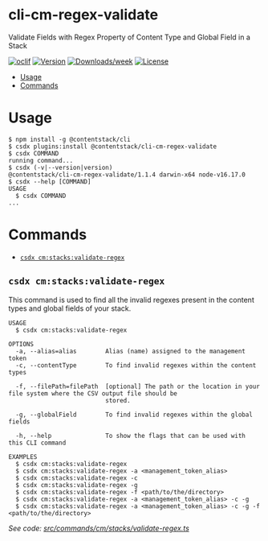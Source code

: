 # cli-cm-regex-validate

Validate Fields with Regex Property of Content Type and Global Field in a Stack

[![oclif](https://img.shields.io/badge/cli-oclif-brightgreen.svg)](https://oclif.io)
[![Version](https://img.shields.io/npm/v/cli-cm-regex-validate.svg)](https://npmjs.org/package/cli-cm-regex-validate)
[![Downloads/week](https://img.shields.io/npm/dw/cli-cm-regex-validate.svg)](https://npmjs.org/package/cli-cm-regex-validate)
[![License](https://img.shields.io/npm/l/cli-cm-regex-validate.svg)](https://github.com/contentstack/cli-cm-regex-validate/blob/master/package.json)

<!-- toc -->

- [Usage](#usage)
- [Commands](#commands)
<!-- tocstop -->

# Usage

<!-- usage -->

```sh-session
$ npm install -g @contentstack/cli
$ csdx plugins:install @contentstack/cli-cm-regex-validate
$ csdx COMMAND
running command...
$ csdx (-v|--version|version)
@contentstack/cli-cm-regex-validate/1.1.4 darwin-x64 node-v16.17.0
$ csdx --help [COMMAND]
USAGE
  $ csdx COMMAND
...
```

<!-- usagestop -->

# Commands

<!-- commands -->

- [`csdx cm:stacks:validate-regex`](#csdx-cmstacksvalidate-regex)

## `csdx cm:stacks:validate-regex`

This command is used to find all the invalid regexes present in the content types and global fields of your stack.

```
USAGE
  $ csdx cm:stacks:validate-regex

OPTIONS
  -a, --alias=alias        Alias (name) assigned to the management token
  -c, --contentType        To find invalid regexes within the content types

  -f, --filePath=filePath  [optional] The path or the location in your file system where the CSV output file should be
                           stored.

  -g, --globalField        To find invalid regexes within the global fields

  -h, --help               To show the flags that can be used with this CLI command

EXAMPLES
  $ csdx cm:stacks:validate-regex
  $ csdx cm:stacks:validate-regex -a <management_token_alias>
  $ csdx cm:stacks:validate-regex -c
  $ csdx cm:stacks:validate-regex -g
  $ csdx cm:stacks:validate-regex -f <path/to/the/directory>
  $ csdx cm:stacks:validate-regex -a <management_token_alias> -c -g
  $ csdx cm:stacks:validate-regex -a <management_token_alias> -c -g -f <path/to/the/directory>
```

_See code: [src/commands/cm/stacks/validate-regex.ts](https://github.com/contentstack/cli-cm-regex-validate/blob/v1.1.4/src/commands/cm/stacks/validate-regex.ts)_

<!-- commandsstop -->
